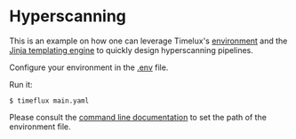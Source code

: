 # Hyperscanning

This is an example on how one can leverage Timelux's [environment](https://doc.timeflux.io/en/latest/usage/getting_started.html#environment) and the [Jinja templating engine](https://jinja.palletsprojects.com/en/3.0.x/templates/) to quickly design hyperscanning pipelines.

Configure your environment in the [.env](.env) file.

Run it:

```
$ timeflux main.yaml
```

Please consult the [command line documentation](https://doc.timeflux.io/en/latest/usage/getting_started.html#command-line-options) to set the path of the environment file.